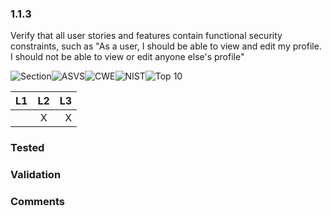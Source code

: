 ### 1.1.3 
Verify that all user stories and features contain functional security constraints, such as "As a user, I should be able to view and edit my profile. I should not be able to view or edit anyone else's profile"

![Section](https://img.shields.io/badge/V1-green.svg)![ASVS](https://img.shields.io/badge/ASVS-1.1.3-blue.svg)![CWE](https://img.shields.io/badge/CWE--red.svg)![NIST](https://img.shields.io/badge/NIST--important.svg)![Top 10](https://img.shields.io/badge/--lightgray.svg)

| L1| L2| L3|
| --|:--:|-:|
|  | X | X |

### Tested

### Validation

### Comments

        